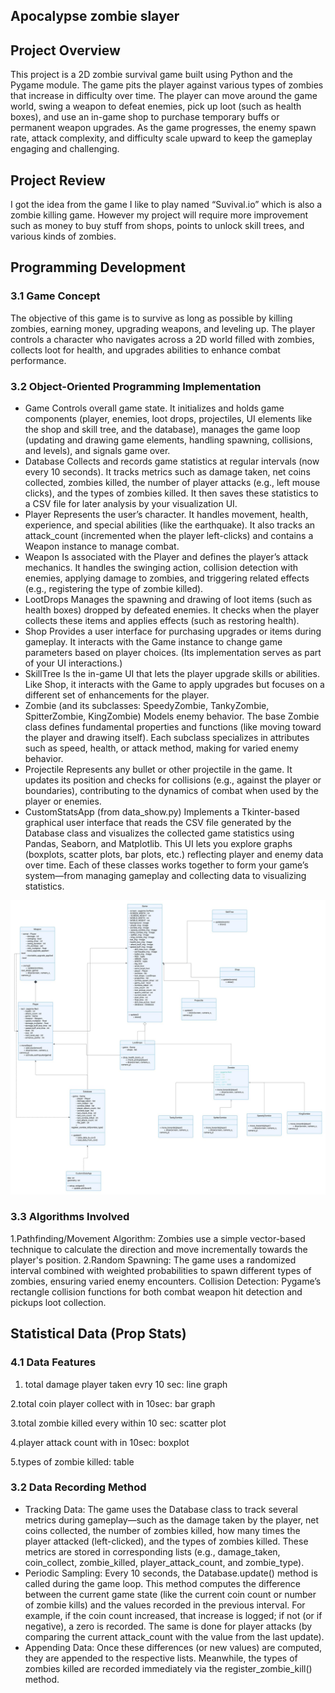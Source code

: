 ##  Apocalypse zombie slayer

##  Project Overview

This project is a 2D zombie survival game built using Python and the Pygame module. The game pits the player against various types of zombies that increase in difficulty over time. The player can move around the game world, swing a weapon to defeat enemies, pick up loot (such as health boxes), and use an in-game shop to purchase temporary buffs or permanent weapon upgrades. As the game progresses, the enemy spawn rate, attack complexity, and difficulty scale upward to keep the gameplay engaging and challenging.

## Project Review

I got the idea from the game I like to play named “Suvival.io” which is also a zombie killing game. However my project will require more improvement such as money to buy stuff from shops, points to unlock skill trees, and various kinds of zombies.

##  Programming Development

###  3.1 Game Concept
The objective of this game is to survive as long as possible by killing zombies, earning money, upgrading weapons, and leveling up. The player controls a character who navigates across a 2D world filled with zombies, collects loot for health, and upgrades abilities to enhance combat performance.

### 3.2  Object-Oriented Programming Implementation
- Game
Controls overall game state. It initializes and holds game components (player, enemies, loot drops, projectiles, UI elements like the shop and skill tree, and the database), manages the game loop (updating and drawing game elements, handling spawning, collisions, and levels), and signals game over.
- Database
Collects and records game statistics at regular intervals (now every 10 seconds). It tracks metrics such as damage taken, net coins collected, zombies killed, the number of player attacks (e.g., left mouse clicks), and the types of zombies killed. It then saves these statistics to a CSV file for later analysis by your visualization UI.
- Player
Represents the user’s character. It handles movement, health, experience, and special abilities (like the earthquake). It also tracks an attack_count (incremented when the player left-clicks) and contains a Weapon instance to manage combat.
- Weapon
Is associated with the Player and defines the player’s attack mechanics. It handles the swinging action, collision detection with enemies, applying damage to zombies, and triggering related effects (e.g., registering the type of zombie killed).
- LootDrops
Manages the spawning and drawing of loot items (such as health boxes) dropped by defeated enemies. It checks when the player collects these items and applies effects (such as restoring health).
- Shop
Provides a user interface for purchasing upgrades or items during gameplay. It interacts with the Game instance to change game parameters based on player choices. (Its implementation serves as part of your UI interactions.)
- SkillTree
Is the in-game UI that lets the player upgrade skills or abilities. Like Shop, it interacts with the Game to apply upgrades but focuses on a different set of enhancements for the player.
- Zombie (and its subclasses: SpeedyZombie, TankyZombie, SpitterZombie, KingZombie)
Models enemy behavior. The base Zombie class defines fundamental properties and functions (like moving toward the player and drawing itself). Each subclass specializes in attributes such as speed, health, or attack method, making for varied enemy behavior.
- Projectile
Represents any bullet or other projectile in the game. It updates its position and checks for collisions (e.g., against the player or boundaries), contributing to the dynamics of combat when used by the player or enemies.
- CustomStatsApp (from data_show.py)
Implements a Tkinter-based graphical user interface that reads the CSV file generated by the Database class and visualizes the collected game statistics using Pandas, Seaborn, and Matplotlib. This UI lets you explore graphs (boxplots, scatter plots, bar plots, etc.) reflecting player and enemy data over time.
Each of these classes works together to form your game’s system—from managing gameplay and collecting data to visualizing statistics.

![alt text](images/image.png)



###  3.3 Algorithms Involved
1.Pathfinding/Movement Algorithm: Zombies use a simple vector-based technique to calculate the direction and move incrementally towards the player's position.
2.Random Spawning: The game uses a randomized interval combined with weighted probabilities to spawn different types of zombies, ensuring varied enemy encounters.
Collision Detection: Pygame’s rectangle collision functions for both combat weapon hit detection and pickups loot collection.

## Statistical Data (Prop Stats)
### 4.1 Data Features

1. total damage player taken evry 10 sec: line graph

2.total coin player collect with in 10sec: bar graph

3.total zombie killed every within 10 sec: scatter plot

4.player attack count with in 10sec: boxplot

5.types of zombie killed: table




### 3.2 Data Recording Method
- Tracking Data:
The game uses the Database class to track several metrics during gameplay—such as the damage taken by the player, net coins collected, the number of zombies killed, how many times the player attacked (left-clicked), and the types of zombies killed. These metrics are stored in corresponding lists (e.g., damage_taken, coin_collect, zombie_killed, player_attack_count, and zombie_type).
- Periodic Sampling:
Every 10 seconds, the Database.update() method is called during the game loop. This method computes the difference between the current game state (like the current coin count or number of zombie kills) and the values recorded in the previous interval. For example, if the coin count increased, that increase is logged; if not (or if negative), a zero is recorded. The same is done for player attacks (by comparing the current attack_count with the value from the last update).
- Appending Data:
Once these differences (or new values) are computed, they are appended to the respective lists. Meanwhile, the types of zombies killed are recorded immediately via the register_zombie_kill() method.









